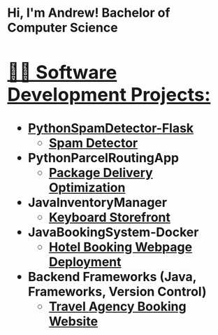 <h1>Hi, I'm Andrew! Bachelor of Computer Science <br/><a href="https://github.com/Ash-Andrew"  <a href="https://www.linkedin.com/in/andrew-ashbaker-a2a954244/">

<h2>👨‍💻 Software Development Projects:</h2>

- <b> PythonSpamDetector-Flask</b>
  - [Spam Detector](https://github.com/Ash-Andrew/Spam-Email-Detection/tree/main/SpamDetection)
- <b>PythonParcelRoutingApp</b>
  - [Package Delivery Optimization](https://github.com/Ash-Andrew/Package-Delivery.git) <b>
- <b>JavaInventoryManager</b>
  - [Keyboard Storefront](https://github.com/Ash-Andrew/Keyboard-Store-Page.git)
- <b>JavaBookingSystem-Docker</b>
  - [Hotel Booking Webpage Deployment](https://github.com/Ash-Andrew/Software-Applications-Using-Cloud-Services)
- <b>Backend Frameworks (Java, Frameworks, Version Control)</b>
  - [Travel Agency Booking Website](https://github.com/Ash-Andrew/Backend-Frameworks)






